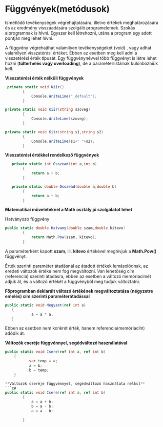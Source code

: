 ﻿# Függvények(metódusok)
Ismétlődő tevékenységek végrehajtatására, illetve értékek meghatározására és az eredmény visszaadására szolgáló programelemek. Szokás alprogramnak is hívni. Egyszer kell létrehozni, utána a program egy adott pontján meg lehet hívni.

A függvény végrehajthat valamilyen tevékenységeket (void) , vagy adhat valamilyen visszatérési értéket. Ebben az esetben meg kell adni a visszetérési érték típusát.
Egy függvénynévvel több függvényt is létre lehet hozni (**túlterhelés vagy overloading**), de a paraméterlistáinak különbözniük kell.

**Visszatérési érték nélküli függvények**

```C#
 private static void Kiir()
        {
            Console.WriteLine("_default");
        }

private static void Kiir(string szoveg)
        {
            Console.WriteLine(szoveg);
        }

private static void Kiir(string s1,string s2)
        {
            Console.WriteLine(s1+" "+s2);
        }
```
**Visszatérési értékkel rendelkező függvények**

```C#
   private static int Osszead(int a,int b)
        {
            return a + b;
        }

   private static double Osszead(double a,double b)
        {
            return a + b;
        }
```

**Matematikai műveleteknél a Math osztály jó szolgálatot tehet**

Hatványozó függvény
```C#
public static double Hatvany(double szam,double kitevo)
        {
            return Math.Pow(szam, kitevo);
        }
```
A paraméterként kapott **szam**, ill. **kitevo** értékével meghívjuk a **Math.Pow()** függvényt.

Érték szerinti paraméter átadásnál  az átadott értékek lemásolódnak, az eredeti változók értéke nem fog megváltozni.
Van lehetőség cím (referencia) szerinti átadásra, ebben az esetben a változó memóriacímét adjuk át, és a változó értékét a függvényből meg tudjuk változtatni.

**Főprogramban deklarált változó értékének megváltoztatása (négyzetre emelés) cím szerinti paraméterátadással**
```C#
public static void Negyzet(ref int a)
   {
            a = a * a;
   }
```
Ebben az esetben nem konkrét érték, hanem referencia(memóriacím) adódik át.

**Változók cseréje függvénnyel, segédváltozó használatával**
```c#
public static void Csere(ref int a, ref int b)
    {
           var temp = a;
           a = b;
           b = temp;
    }

**Változók cseréje függvénnyel, segédváltozó használata nélkül**
```c#
public static void Csere(ref int a, ref int b)
        {
            a = a + b;
            b = a - b;
            a = a - b;          

        }
```



